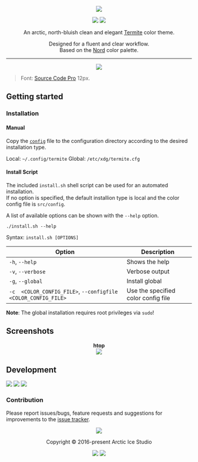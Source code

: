 <p align="center"><img src="https://cdn.rawgit.com/arcticicestudio/nord-termite/develop/src/assets/nord-termite-banner.svg"/></p>

<p align="center"><a href="https://github.com/arcticicestudio/nord-termite/releases/latest"><img src="https://img.shields.io/github/release/arcticicestudio/nord-termite.svg?style=flat-square&color=88C0D0&label=Release"/></a> <a href="https://github.com/arcticicestudio/nord/releases/tag/v0.2.0"><img src="https://img.shields.io/badge/Nord-v0.2.0-88C0D0.svg?style=flat-square"/></a></p>

<p align="center">An arctic, north-bluish clean and elegant <a href="https://github.com/thestinger/termite">Termite</a> color theme.</p>

<p align="center">Designed for a fluent and clear workflow.<br>
Based on the <a href="https://github.com/arcticicestudio/nord">Nord</a> color palette.</p>

---

<p align="center"><img src="https://raw.githubusercontent.com/arcticicestudio/nord-termite/develop/src/assets/scrot-colortest.png"/><blockquote>Font: <a href="https://adobe-fonts.github.io/source-code-pro">Source Code Pro</a> 12px.</blockquote></p>

## Getting started
### Installation
#### Manual
Copy the [`config`](https://github.com/arcticicestudio/nord-termite/blob/develop/src/config) file to the configuration directory according to the desired installation type.

Local: `~/.config/termite`
Global: `/etc/xdg/termite.cfg`

#### Install Script
The included `install.sh` shell script can be used for an automated installation.  
If no option is specified, the default installion type is local and the color config file is `src/config`.

A list of available options can be shown with the `--help` option.
```shell
./install.sh --help
```
Syntax: `install.sh [OPTIONS]`

| Option | Description |
| --- | --- |
| `-h`, `--help` | Shows the help |
| `-v`, `--verbose` | Verbose output |
| `-g`, `--global` | Install  global |
| `-c  <COLOR_CONFIG_FILE>`, `--configfile <COLOR_CONFIG_FILE>` | Use the specified color config file |

**Note**: The global installation requires root privileges via `sudo`!

## Screenshots
<p align="center"><strong>htop</strong><br><img src="https://raw.githubusercontent.com/arcticicestudio/nord-termite/develop/src/assets/scrot-htop.png"/></p>

## Development
[![](https://img.shields.io/badge/Changelog-0.2.0-81A1C1.svg?style=flat-square)](https://github.com/arcticicestudio/nord-termite/blob/v0.2.0/CHANGELOG.md) [![](https://img.shields.io/badge/Workflow-gitflow--branching--model-81A1C1.svg?style=flat-square)](http://nvie.com/posts/a-successful-git-branching-model) [![](https://img.shields.io/badge/Versioning-ArcVer_0.8.0-81A1C1.svg?style=flat-square)](https://github.com/arcticicestudio/arcver)

### Contribution
Please report issues/bugs, feature requests and suggestions for improvements to the [issue tracker](https://github.com/arcticicestudio/nord-termite/issues).

<p align="center"><img src="https://cdn.rawgit.com/arcticicestudio/nord/develop/src/assets/banner-footer-mountains.svg" /></p>

<p align="center">Copyright &copy; 2016-present Arctic Ice Studio</p>

<p align="center"><a href="https://github.com/arcticicestudio/nord-termite/blob/develop/LICENSE.md"><img src="https://img.shields.io/badge/License-MIT-5E81AC.svg?style=flat-square"/></a> <a href="https://creativecommons.org/licenses/by-sa/4.0"><img src="https://img.shields.io/badge/License-CC_BY--SA_4.0-5E81AC.svg?style=flat-square"/></a></p>

